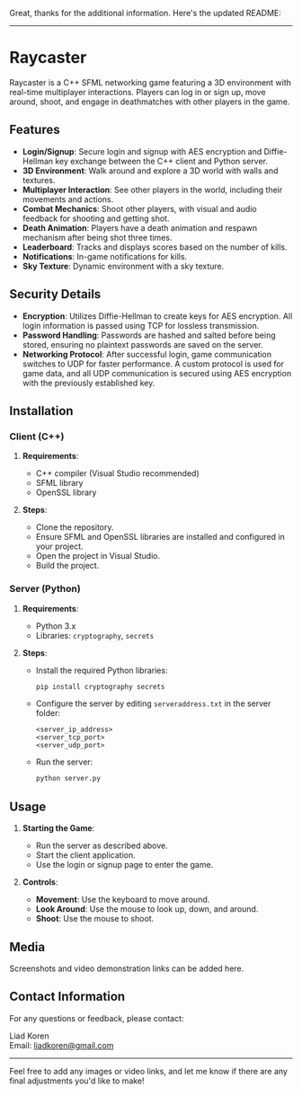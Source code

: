 Great, thanks for the additional information. Here's the updated README:

---

# Raycaster

Raycaster is a C++ SFML networking game featuring a 3D environment with real-time multiplayer interactions. Players can log in or sign up, move around, shoot, and engage in deathmatches with other players in the game.

## Features

- **Login/Signup**: Secure login and signup with AES encryption and Diffie-Hellman key exchange between the C++ client and Python server.
- **3D Environment**: Walk around and explore a 3D world with walls and textures.
- **Multiplayer Interaction**: See other players in the world, including their movements and actions.
- **Combat Mechanics**: Shoot other players, with visual and audio feedback for shooting and getting shot.
- **Death Animation**: Players have a death animation and respawn mechanism after being shot three times.
- **Leaderboard**: Tracks and displays scores based on the number of kills.
- **Notifications**: In-game notifications for kills.
- **Sky Texture**: Dynamic environment with a sky texture.

## Security Details

- **Encryption**: Utilizes Diffie-Hellman to create keys for AES encryption. All login information is passed using TCP for lossless transmission.
- **Password Handling**: Passwords are hashed and salted before being stored, ensuring no plaintext passwords are saved on the server.
- **Networking Protocol**: After successful login, game communication switches to UDP for faster performance. A custom protocol is used for game data, and all UDP communication is secured using AES encryption with the previously established key.

## Installation

### Client (C++)

1. **Requirements**:
   - C++ compiler (Visual Studio recommended)
   - SFML library
   - OpenSSL library

2. **Steps**:
   - Clone the repository.
   - Ensure SFML and OpenSSL libraries are installed and configured in your project.
   - Open the project in Visual Studio.
   - Build the project.

### Server (Python)

1. **Requirements**:
   - Python 3.x
   - Libraries: `cryptography`, `secrets`

2. **Steps**:
   - Install the required Python libraries:
     ```sh
     pip install cryptography secrets
     ```
   - Configure the server by editing `serveraddress.txt` in the server folder:
     ```
     <server_ip_address>
     <server_tcp_port>
     <server_udp_port>
     ```
   - Run the server:
     ```sh
     python server.py
     ```

## Usage

1. **Starting the Game**:
   - Run the server as described above.
   - Start the client application.
   - Use the login or signup page to enter the game.

2. **Controls**:
   - **Movement**: Use the keyboard to move around.
   - **Look Around**: Use the mouse to look up, down, and around.
   - **Shoot**: Use the mouse to shoot.

## Media

Screenshots and video demonstration links can be added here.

## Contact Information

For any questions or feedback, please contact:

Liad Koren  
Email: liadkoren@gmail.com

---

Feel free to add any images or video links, and let me know if there are any final adjustments you'd like to make!